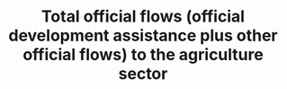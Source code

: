 ---
title: >-
  Total  official  flows  (official  development  assistance  plus  other  official  flows)  to  the  agriculture  sector
permalink: /2-a-2/
sdg_goal: 2
layout: indicator
indicator: 2.a.2
indicator_variable: null
graph: null
graph_type_description: null
graph_status_notes: Assigned
variable_description: null
variable_notes: null
un_designated_tier: '1'
un_custodial_agency: "OECD  (Partnering  Agencies:  FAO)"
target_id: 2.a
has_metadata: false
goal_meta_link: 'http://unstats.un.org/sdgs/files/metadata-compilation/Metadata-Goal-2.pdf'
goal_meta_link_page: 17
indicator_name: >-
  Total  official  flows  (official  development  assistance  plus  other  official  flows)  to  the  agriculture  sector
target: >-
  Increase  investment,  including  through  enhanced  international  cooperation,  in  rural  infrastructure,  agricultural  research  and  extension  services,  technology  development  and  plant  and  livestock  gene  banks  in  order  to  enhance  agricultural  productive  capacity  in  developing  countries,  in  particular  least  developed  countries
source_title: null
source_notes: null
published: true  

---